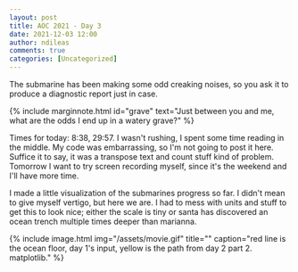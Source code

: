 ```yaml
---
layout: post
title: AOC 2021 - Day 3
date: 2021-12-03 12:00
author: ndileas
comments: true
categories: [Uncategorized]
---
```


<div class="aoc">
<p>The submarine has been making some <span title="Turns out oceans are heavy.">odd creaking noises</span>, so you ask it to produce a diagnostic report just in case.</p>
</div>

{% include marginnote.html 
    id="grave"
    text="Just between you and me, what are the odds I end up in a watery grave?" %}

Times for today: 8:38, 29:57. I wasn't rushing, I spent some time reading in the middle. My code was embarrassing, so I'm not going to post it here. Suffice it to say, it was a transpose text and count stuff kind of problem. Tomorrow I want to try screen recording myself, since it's the weekend and I'll have more time.

I made a little visualization of the submarines progress so far. I didn't mean to give myself vertigo, but here we are. I had to mess with units and stuff to get this to look nice; either the scale is tiny or santa has discovered an ocean trench multiple times deeper than marianna. 

{% include image.html
            img="/assets/movie.gif"
            title=""
            caption="red line is the ocean floor, day 1's input, yellow is the path from day 2 part 2. matplotlib." %}
            